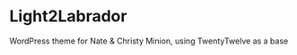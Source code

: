 Light2Labrador
==============

WordPress theme for Nate &amp; Christy Minion, using TwentyTwelve as a base
